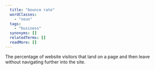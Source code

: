 ```yaml
---
  title: "bounce rate"
  wordClasses:
    - "noun"
  tags:
    - "business"
  synonyms: []
  relatedTerms: []
  readMore: []
---
```

The percentage of website visitors that land on a page and then leave without navigating further into the site.
